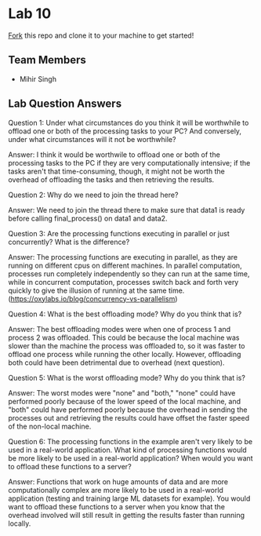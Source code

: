 # Lab 10
[Fork](https://docs.github.com/en/get-started/quickstart/fork-a-repo) this repo and clone it to your machine to get started!

## Team Members
- Mihir Singh

## Lab Question Answers

Question 1: 
Under what circumstances do you think it will be worthwhile to offload one or both
of the processing tasks to your PC? And conversely, under what circumstances will it not be
worthwhile?

Answer:
I think it would be worthwile to offload one or both of the processing tasks to the PC if they are very computationally intensive; if the tasks aren't that time-consuming, though, it might not be worth the overhead of offloading the tasks and then retrieving the results.

Question 2: 
Why do we need to join the thread here?

Answer: 
We need to join the thread there to make sure that data1 is ready before calling final_process() on data1 and data2.

Question 3:
Are the processing functions executing in parallel or just concurrently? What is the difference?

Answer:
The processing functions are executing in parallel, as they are running on different cpus on different machines. 
In parallel computation, processes run completely independently so they can run at the same time, while in 
concurrent computation, processes switch back and forth very quickly to give the illusion of running at the same time.
(https://oxylabs.io/blog/concurrency-vs-parallelism)

Question 4: 
What is the best offloading mode? Why do you think that is?

Answer:
The best offloading modes were when one of process 1 and process 2 was offloaded. This could be because the local machine was slower than the machine the process was offloaded to, so it was faster to offload one process while running the other locally. However, offloading both could have been detrimental due to overhead (next question).

Question 5: 
What is the worst offloading mode? Why do you think that is?

Answer:
The worst modes were "none" and "both," "none" could have performed poorly because of the lower speed of the local machine, and "both" could have performed poorly because the overhead in sending the processes out and retrieving the results could have offset the faster speed of the non-local machine.

Question 6: 
The processing functions in the example aren't very likely to be used in a real-world application.
What kind of processing functions would be more likely to be used in a real-world application?
When would you want to offload these functions to a server?

Answer:
Functions that work on huge amounts of data and are more computationally complex are more likely to be used in a real-world application (testing and training large ML datasets for example). You would want to offload these functions to a server when you know that the overhead involved will still result in getting the results faster than running locally.



